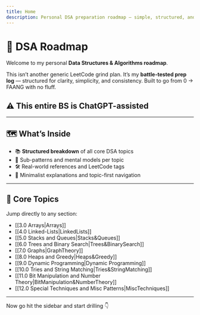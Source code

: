```yaml
---
title: Home
description: Personal DSA preparation roadmap — simple, structured, and FAANG-ready.
---
```


# 🧠 DSA Roadmap

Welcome to my personal **Data Structures & Algorithms roadmap**.

This isn’t another generic LeetCode grind plan. It’s my **battle-tested prep log** — structured for clarity, simplicity, and consistency. Built to go from 0 → FAANG with no fluff.

## ⚠️ This entire BS is ChatGPT-assisted

---

## 🗺 What’s Inside

- 📚 **Structured breakdown** of all core DSA topics
- 🧩 Sub-patterns and mental models per topic
- 🛠 Real-world references and LeetCode tags
- 💭 Minimalist explanations and topic-first navigation

---

## 🔗 Core Topics

Jump directly to any section:

- [[3.0 Arrays|Arrays]]
- [[4.0 Linked-Lists|LinkedLists]]
- [[5.0 Stacks and Queues|Stacks&Queues]]
- [[6.0 Trees and Binary Search|Trees&BinarySearch]]
- [[7.0 Graphs|GraphTheory]]
- [[8.0 Heaps and Greedy|Heaps&Greedy]]
- [[9.0 Dynamic Programming|Dynamic Programming]]
- [[10.0 Tries and String Matching|Tries&StringMatching]]
- [[11.0 Bit Manipulation and Number Theory|BitManipulation&NumberTheory]]
- [[12.0 Special Techniques and Misc Patterns|MiscTechniques]]

---

Now go hit the sidebar and start drilling 👇
